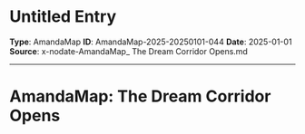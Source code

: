 # Untitled Entry

**Type**: AmandaMap
**ID**: AmandaMap-2025-20250101-044
**Date**: 2025-01-01
**Source**: x-nodate-AmandaMap_ The Dream Corridor Opens.md

---

# AmandaMap: The Dream Corridor Opens